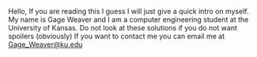 Hello, If you are reading this I guess I will just give a quick intro on myself.
My name is Gage Weaver and I am a computer engineering student at the University of Kansas.
Do not look at these solutions if you do not want spoilers (obviously)
If you want to contact me you can email me at Gage_Weaver@ku.edu
